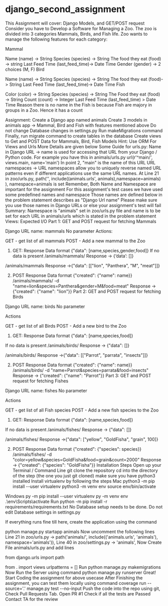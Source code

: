 # django_second_assignment

This Assignment will cover: Django Models, and GET/POST request
Consider you have to Develop a Software for Managing a Zoo. The zoo is divided into 3 categories Mammals, Birds, and Fish life. Zoo wants to manage the following features for each category:

Mammal

Name (name) -> String
Species (species) -> String
The food they eat (food) -> string
Last Feed Time (last_feed_time)-> Date Time
Gender (gender) -> 2 choices (M, F)
Bird

Name (name) -> String
Species (species) -> String
The food they eat (food)-> String
Last Feed Time (last_feed_time)-> Date Time
Fish

Color (color) -> String
Species (species) -> String
The Food they eat (food) -> String
Count (count) -> Integer
Last Feed Time (last_feed_time) > Date Time
Reason there is no name in the Fish is because Fish are majory in groups in a Zoo. Hence it has a count

Assignment:
Create a Django app named animals
Create 3 models in animals app -> Mammal, Bird and Fish with features mentioned above
Do not change Database changes in settings.py
Run makeMigrations command
Finally, run migrate command to create tables in the database
Create views to Get and POST Data for Mammals, Bird, Fish Models Hint: Use ORM
For Views and Urls More Details are given below
Some Guide for urls.py:
Name in Django URL -> name is used for accessing that URL from your Django / Python code.
For example you have this in animals/urls.py
url(r'^main/', views.main, name='main')
In point 2, "main" is the name of this URL
URL namespaces -> URL namespaces allow you to uniquely reverse named URL patterns even if different applications use the same URL names. At Line 21 in zoo/urls.py, path('', include((animals.urls', animals),namespace=animals) ), namespace=animals is set Remember, Both Name and Namespace are important for the assignment
For this assignment's test cases we have used some predefined names and namespace
Those names are defined below in the problem statement describes as "Django Url name"
Please make sure you use those names in Django URLs or else your assignment's test will fail Summary: Namespace is "animals" set in zoo/urls.py file and name is to be set for each URL in animals/urls which is stated in the problem statement
Views: Expected I/O
Part 1: GET and POST request for fetching Mammals

Django URL name: mammals
No parameter
Actions:

GET - get list of all mammals
POST - Add a new mammal to the Zoo

  1. GET:
  Response Data format {"data": [name,species,gender,food]}
  If no data is present
  /animals/mammals/
  Response -> {‘data’: []}


  /animals/mammals
   Response ->{"data": [["lion", "Panthera", "M", "meat"]]}


  2. POST
  Response Data format {"created": {"name": name}}
  /animals/mammals/ -d "name=lion&species=Panthera&gender=M&food=meat"
  Response -> {"created": {"name": "lion"}}
Part 2: GET and POST request for fetching Birds

Django URL name: birds
No parameter

Actions

GET - get list of all Birds
POST - Add a new bird to the Zoo

  1. GET:
  Response Data format {"data": [name,species,food]}

  If no data is present
  /animals/birds/
  Response -> {"data": []}

  /animals/birds/
   Response ->{"data": [["Parrot", "parrata", "insects"]]}


  2. POST
  Response Data format {"created": {"name": name}}
  /animals/birds/ -d "name=Parrot&species=parrata&food=insects"
  Response -> {"created": {"name": "Parrot"}}
Part 3: GET and POST request for fetching Fishes


Django URL name: fishes
No parameter

Actions

GET - get list of all Fish species
POST - Add a new fish species to the Zoo

  1. GET:
  Response Data format {"data": [name,species,food]}

  If no data is present
  /animals/fishes/
  Response -> {"data": []}

  /animals/fishes/
   Response ->{"data": ["yellow", "GoldFisha", "grain", 100]}



  2. POST
  Response Data format {"created": {"species": species}}
  /animals/fishes/ -d "color=yellow&species=GoldFisha&food=grain&count=2000"
  Response -> {"created": {"species": "GoldFisha"}}
Installation Steps
Open up your Terminal / Command Line
git clone the repository
cd into the directory of the step (the one you just git cloned)
make sure you have python3 installed
Install virtualenv by following the steps
Mac
python3 -m pip install --user virtualenv
python3 -m venv env
source env/bin/activate

Windows
py -m pip install --user virtualenv
py -m venv env
.\env\Scripts\activate
Run
python -m pip install -r requirements/requirements.txt
No Database setup needs to be done. Do not edit Database settings in settings.py

If everything runs fine till here, create the application using the command

python manage.py startapp animals
Now uncomment the following lines
Line 21 in zoo/urls.py -> path('animals/', include(('animals.urls', 'animals'), namespace='animals')),
Line 40 in zoo/settings.py -> 'animals',
Now Create File animals/urls.py and add lines

from django.urls import path

from . import views
urlpatterns = []
Run
python manage.py makemigrations
Now Run the Server using command
python manage.py runserver
Great! Start Coding the assignment for above usecase
After Finishing the assignment, you can test them locally using command
coverage run --source='.' manage.py test --no-input
Push the code into the repo using git, Check Pull Requests Tab. Open PR #1
Check if all the tests are Passed
Contact TA for the review

